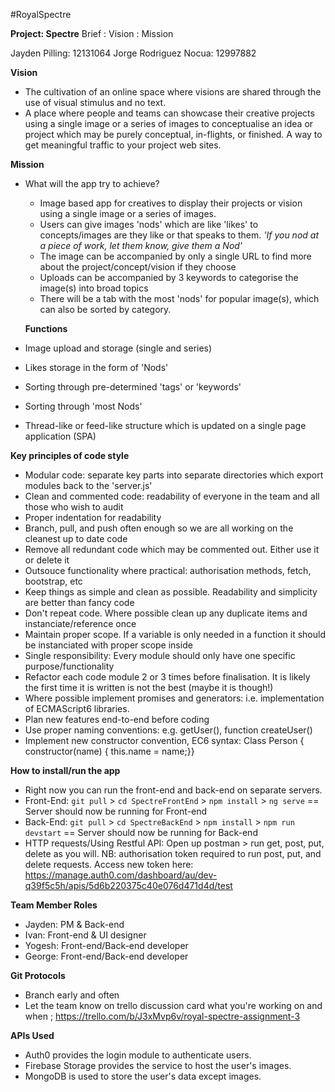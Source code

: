 #RoyalSpectre

**Project: Spectre**  Brief : Vision : Mission

Jayden Pilling: 12131064
Jorge Rodriguez Nocua: 12997882




**Vision**

- The cultivation of an online space where visions are shared through the use of visual stimulus and no text.
- A place where people and teams can showcase their creative projects using a single image or a series of images to conceptualise an idea or project which may be purely conceptual, in-flights, or finished. A way to get meaningful traffic to your project web sites.

**Mission**

- What will the app try to achieve?
  - Image based app for creatives to display their projects or vision using a single image or a series of images.
  - Users can give images 'nods' which are like 'likes' to concepts/images are they like or that speaks to them. *'If you nod at a piece of work, let them know, give them a Nod'*
  - The image can be accompanied by only a single URL to find more about the project/concept/vision if they choose
  - Uploads can be accompanied by 3 keywords to categorise the image(s) into broad topics
  - There will be a tab with the most 'nods' for popular image(s), which can also be sorted by category.
  
  **Functions**

- Image upload and storage (single and series)
- Likes storage in the form of 'Nods'
- Sorting through pre-determined 'tags' or 'keywords'
- Sorting through 'most Nods'
- Thread-like or feed-like structure which is updated on a single page application (SPA)

**Key principles of code style**

- Modular code: separate key parts into separate directories which export modules back to the 'server.js'
- Clean and commented code: readability of everyone in the team and all those who wish to audit
- Proper indentation for readability
- Branch, pull, and push often enough so we are all working on the cleanest up to date code
- Remove all redundant code which may be commented out. Either use it or delete it
- Outsouce functionality where practical: authorisation methods, fetch, bootstrap, etc
- Keep things as simple and clean as possible. Readability and simplicity are better than fancy code
- Don't repeat code. Where possible clean up any duplicate items and instanciate/reference once
- Maintain proper scope. If a variable is only needed in a function it should be instanciated with proper scope inside
- Single responsibility: Every module should only have one specific purpose/functionality
- Refactor each code module 2 or 3 times before finalisation. It is likely the first time it is written is not the best (maybe it is though!)
- Where possible implement promises and generators: i.e. implementation of ECMAScript6 libraries.
- Plan new features end-to-end before coding
- Use proper naming conventions: e.g. getUser(), function createUser()
- Implement new constructor convention, EC6 syntax: Class Person { constructor(name) { this.name = name;}}

**How to install/run the app**

- Right now you can run the front-end and back-end on separate servers.
- Front-End: `git pull`  >  `cd SpectreFrontEnd`  >  `npm install`  >  `ng serve` == Server should now be running for Front-end
- Back-End: `git pull`  >  `cd SpectreBackEnd`  >  `npm install`  >  `npm run devstart` == Server should now be running for Back-end
- HTTP requests/Using Restful API: Open up postman  > run get, post, put, delete as you will. NB: authorisation token required to run post, put, and delete requests. Access new token here: https://manage.auth0.com/dashboard/au/dev-q39f5c5h/apis/5d6b220375c40e076d471d4d/test

**Team Member Roles**

 - Jayden: PM & Back-end
 - Ivan: Front-end & UI designer
 - Yogesh: Front-end/Back-end developer
 - George: Front-end/Back-end developer

**Git Protocols**

 - Branch early and often
 - Let the team know on trello discussion card what you're working on and when ; https://trello.com/b/J3xMvp6v/royal-spectre-assignment-3
 
**APIs Used**
- Auth0 provides the login module to authenticate users.
- Firebase Storage provides the service to host the user's images.
- MongoDB is used to store the user's data except images.
